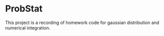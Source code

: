 # ProbStat
This project is a recording of homework code for gaussian distribution and numerical integration. 
